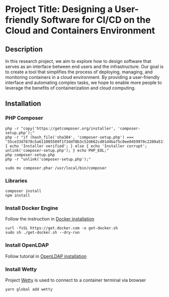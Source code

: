 
# Project Title: Designing a User-friendly Software for CI/CD on the Cloud and Containers Environment

## Description

In this research project, we aim to explore how to design software that serves as an interface between end users and the infrastructure. Our goal is to create a tool that simplifies the process of deploying, managing, and monitoring containers in a cloud environment. By providing a user-friendly interface and automating complex tasks, we hope to enable more people to leverage the benefits of containerization and cloud computing.

## Installation

###

###

### PHP Composer
```
php -r "copy('https://getcomposer.org/installer', 'composer-setup.php');"
php -r "if (hash_file('sha384', 'composer-setup.php') === '55ce33d7678c5a611085589f1f3ddf8b3c52d662cd01d4ba75c0ee0459970c2200a51f492d557530c71c15d8dba01eae') { echo 'Installer verified'; } else { echo 'Installer corrupt'; unlink('composer-setup.php'); } echo PHP_EOL;"
php composer-setup.php
php -r "unlink('composer-setup.php');"

sudo mv composer.phar /usr/local/bin/composer
```

### Libraries
```
composer install
npm install
```

### Install Docker Engine

Follow the instruction in [Docker installation](https://docs.docker.com/engine/install/ubuntu/)

```
curl -fsSL https://get.docker.com -o get-docker.sh
sudo sh ./get-docker.sh --dry-run
```

### Install OpenLDAP

Follow tutorial in [OpenLDAP installation](https://www.openldap.org/doc/admin22/quickstart.html)


### Install Wetty

Project [Wetty](https://github.com/butlerx/wetty) is used to connect to a container terminal via browser

```
yarn global add wetty
```

